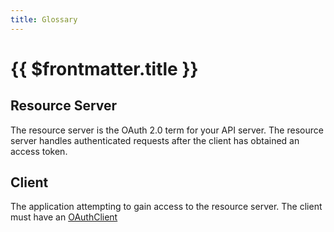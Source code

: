 ```yaml
---
title: Glossary
---
```


# {{ $frontmatter.title }}

## Resource Server

The resource server is the OAuth 2.0 term for your API server. The resource server handles authenticated requests after the client has obtained an access token.

## Client

The application attempting to gain access to the resource server. The client must have an [OAuthClient](../entities#client-entity)
